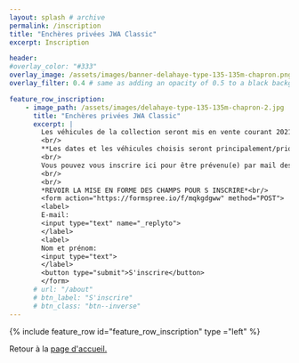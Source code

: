 ```yaml
---
layout: splash # archive
permalink: /inscription
title: "Enchères privées JWA Classic"
excerpt: Inscription

header:
#overlay_color: "#333"
overlay_image: /assets/images/banner-delahaye-type-135-135m-chapron.png
overlay_filter: 0.4 # same as adding an opacity of 0.5 to a black background

feature_row_inscription:
    - image_path: /assets/images/delahaye-type-135-135m-chapron-2.jpg
      title: "Enchères privées JWA Classic"
      excerpt: |
        Les véhicules de la collection seront mis en vente courant 2021.<br/>
        <br/>
        **Les dates et les véhicules choisis seront principalement/prioritairement? communiqués par email aux inscrits.**<br/>
        <br/>
        Vous pouvez vous inscrire ici pour être prévenu(e) par mail des prochaines ventes.<br/>
        <br/>
        <br/>
        *REVOIR LA MISE EN FORME DES CHAMPS POUR S INSCRIRE*<br/>
        <form action="https://formspree.io/f/mqkgdgww" method="POST">
        <label>
        E-mail:
        <input type="text" name="_replyto">
        </label>
        <label>
        Nom et prénom:
        <input type="text">
        </label>
        <button type="submit">S'inscrire</button>
        </form>
      # url: "/about"
      # btn_label: "S'inscrire"
      # btn_class: "btn--inverse"
---
```

{% include feature_row id="feature_row_inscription" type ="left" %}

Retour à la [page d'accueil.](/)
